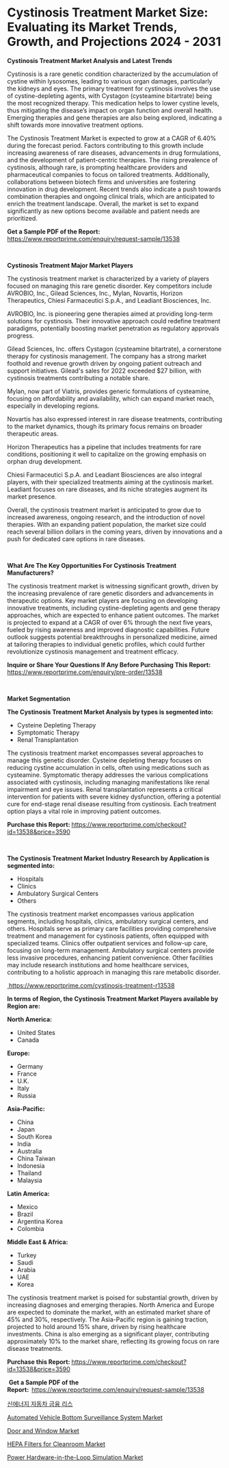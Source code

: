 <p><h1>Cystinosis Treatment Market Size: Evaluating its Market Trends, Growth, and Projections 2024 - 2031</h1></p><p><strong>Cystinosis Treatment Market Analysis and Latest Trends</strong></p>
<p><p>Cystinosis is a rare genetic condition characterized by the accumulation of cystine within lysosomes, leading to various organ damages, particularly the kidneys and eyes. The primary treatment for cystinosis involves the use of cystine-depleting agents, with Cystagon (cysteamine bitartrate) being the most recognized therapy. This medication helps to lower cystine levels, thus mitigating the disease’s impact on organ function and overall health. Emerging therapies and gene therapies are also being explored, indicating a shift towards more innovative treatment options.</p><p>The Cystinosis Treatment Market is expected to grow at a CAGR of 6.40% during the forecast period. Factors contributing to this growth include increasing awareness of rare diseases, advancements in drug formulations, and the development of patient-centric therapies. The rising prevalence of cystinosis, although rare, is prompting healthcare providers and pharmaceutical companies to focus on tailored treatments. Additionally, collaborations between biotech firms and universities are fostering innovation in drug development. Recent trends also indicate a push towards combination therapies and ongoing clinical trials, which are anticipated to enrich the treatment landscape. Overall, the market is set to expand significantly as new options become available and patient needs are prioritized.</p></p>
<p><strong>Get a Sample PDF of the Report:&nbsp;</strong> <a href="https://www.reportprime.com/enquiry/request-sample/13538">https://www.reportprime.com/enquiry/request-sample/13538</a></p>
<p>&nbsp;</p>
<p><strong>Cystinosis Treatment Major Market Players</strong></p>
<p><p>The cystinosis treatment market is characterized by a variety of players focused on managing this rare genetic disorder. Key competitors include AVROBIO, Inc., Gilead Sciences, Inc., Mylan, Novartis, Horizon Therapeutics, Chiesi Farmaceutici S.p.A., and Leadiant Biosciences, Inc.</p><p>AVROBIO, Inc. is pioneering gene therapies aimed at providing long-term solutions for cystinosis. Their innovative approach could redefine treatment paradigms, potentially boosting market penetration as regulatory approvals progress. </p><p>Gilead Sciences, Inc. offers Cystagon (cysteamine bitartrate), a cornerstone therapy for cystinosis management. The company has a strong market foothold and revenue growth driven by ongoing patient outreach and support initiatives. Gilead's sales for 2022 exceeded $27 billion, with cystinosis treatments contributing a notable share.</p><p>Mylan, now part of Viatris, provides generic formulations of cysteamine, focusing on affordability and availability, which can expand market reach, especially in developing regions. </p><p>Novartis has also expressed interest in rare disease treatments, contributing to the market dynamics, though its primary focus remains on broader therapeutic areas.</p><p>Horizon Therapeutics has a pipeline that includes treatments for rare conditions, positioning it well to capitalize on the growing emphasis on orphan drug development. </p><p>Chiesi Farmaceutici S.p.A. and Leadiant Biosciences are also integral players, with their specialized treatments aiming at the cystinosis market. Leadiant focuses on rare diseases, and its niche strategies augment its market presence.</p><p>Overall, the cystinosis treatment market is anticipated to grow due to increased awareness, ongoing research, and the introduction of novel therapies. With an expanding patient population, the market size could reach several billion dollars in the coming years, driven by innovations and a push for dedicated care options in rare diseases.</p></p>
<p>&nbsp;</p>
<p><strong>What Are The Key Opportunities For Cystinosis Treatment Manufacturers?</strong></p>
<p><p>The cystinosis treatment market is witnessing significant growth, driven by the increasing prevalence of rare genetic disorders and advancements in therapeutic options. Key market players are focusing on developing innovative treatments, including cystine-depleting agents and gene therapy approaches, which are expected to enhance patient outcomes. The market is projected to expand at a CAGR of over 6% through the next five years, fueled by rising awareness and improved diagnostic capabilities. Future outlook suggests potential breakthroughs in personalized medicine, aimed at tailoring therapies to individual genetic profiles, which could further revolutionize cystinosis management and treatment efficacy.</p></p>
<p><strong>Inquire or Share Your Questions If Any Before Purchasing This Report:</strong> <a href="https://www.reportprime.com/enquiry/pre-order/13538">https://www.reportprime.com/enquiry/pre-order/13538</a></p>
<p>&nbsp;</p>
<p><strong>Market Segmentation</strong></p>
<p><strong>The Cystinosis Treatment Market Analysis by types is segmented into:</strong></p>
<p><ul><li>Cysteine Depleting Therapy</li><li>Symptomatic Therapy</li><li>Renal Transplantation</li></ul></p>
<p><p>The cystinosis treatment market encompasses several approaches to manage this genetic disorder. Cysteine depleting therapy focuses on reducing cystine accumulation in cells, often using medications such as cysteamine. Symptomatic therapy addresses the various complications associated with cystinosis, including managing manifestations like renal impairment and eye issues. Renal transplantation represents a critical intervention for patients with severe kidney dysfunction, offering a potential cure for end-stage renal disease resulting from cystinosis. Each treatment option plays a vital role in improving patient outcomes.</p></p>
<p><strong>Purchase this Report:&nbsp;</strong><a href="https://www.reportprime.com/checkout?id=13538&price=3590">https://www.reportprime.com/checkout?id=13538&price=3590</a></p>
<p>&nbsp;</p>
<p><strong>The Cystinosis Treatment Market Industry Research by Application is segmented into:</strong></p>
<p><ul><li>Hospitals</li><li>Clinics</li><li>Ambulatory Surgical Centers</li><li>Others</li></ul></p>
<p><p>The cystinosis treatment market encompasses various application segments, including hospitals, clinics, ambulatory surgical centers, and others. Hospitals serve as primary care facilities providing comprehensive treatment and management for cystinosis patients, often equipped with specialized teams. Clinics offer outpatient services and follow-up care, focusing on long-term management. Ambulatory surgical centers provide less invasive procedures, enhancing patient convenience. Other facilities may include research institutions and home healthcare services, contributing to a holistic approach in managing this rare metabolic disorder.</p></p>
<p><a href="https://www.reportprime.com/cystinosis-treatment-r13538">&nbsp;https://www.reportprime.com/cystinosis-treatment-r13538</a></p>
<p><strong>In terms of Region, the Cystinosis Treatment Market Players available by Region are:</strong></p>
<p>
    <p> <strong> North America: </strong>
        <ul>
            <li>United States</li>
            <li>Canada</li>
        </ul>
        </p> 
    <p> <strong> Europe: </strong>
        <ul>
            <li>Germany</li>
            <li>France</li>
            <li>U.K.</li>
            <li>Italy</li>
            <li>Russia</li>
        </ul>
        </p> 
    <p> <strong> Asia-Pacific: </strong>
        <ul>
            <li>China</li>
            <li>Japan</li>
            <li>South Korea</li>
            <li>India</li>
            <li>Australia</li>
            <li>China Taiwan</li>
            <li>Indonesia</li>
            <li>Thailand</li>
            <li>Malaysia</li>
        </ul>
        </p> 
    <p> <strong> Latin America: </strong>
        <ul>
            <li>Mexico</li>
            <li>Brazil</li>
            <li>Argentina Korea</li>
            <li>Colombia</li>
        </ul>
        </p> 
    <p> <strong> Middle East & Africa: </strong>
        <ul>
            <li>Turkey</li>
            <li>Saudi</li>
            <li>Arabia</li>
            <li>UAE</li>
            <li>Korea</li>
        </ul>
    </p>
    </p>
<p><p>The cystinosis treatment market is poised for substantial growth, driven by increasing diagnoses and emerging therapies. North America and Europe are expected to dominate the market, with an estimated market share of 45% and 30%, respectively. The Asia-Pacific region is gaining traction, projected to hold around 15% share, driven by rising healthcare investments. China is also emerging as a significant player, contributing approximately 10% to the market share, reflecting its growing focus on rare disease treatments.</p></p>
<p><strong>Purchase this Report: </strong><a href="https://www.reportprime.com/checkout?id=13538&price=3590">https://www.reportprime.com/checkout?id=13538&price=3590</a></p>
<p>&nbsp;<strong>Get a Sample PDF of the Report:&nbsp;&nbsp;</strong><a href="https://www.reportprime.com/enquiry/request-sample/13538">https://www.reportprime.com/enquiry/request-sample/13538</a></p>
<p><strong></strong></p>
<p><p><a href="https://medium.com/@chungcameron76/%EC%84%B8%EA%B3%84-new-energy-vehicle-financial-leasing-market-%EC%9D%80-2024%EC%97%90%EC%84%9C-2031%EB%A1%9C-%EC%97%B0%ED%8F%89%EA%B7%A0-%EC%A6%9D%EA%B0%80%EC%9C%A8%EC%9D%84-%EB%B3%B4%EC%9D%BC-%EA%B2%83%EC%9C%BC%EB%A1%9C-%EC%98%88%EC%83%81%EB%90%A9%EB%8B%88%EB%8B%A4-58e1ff85ad53?postPublishedType=initial">신에너지 자동차 금융 리스</a></p><p><a href="https://medium.com/@hesterorn/the-automated-vehicle-bottom-surveillance-system-market-insights-report-offers-an-in-depth-and-b45b13519638">Automated Vehicle Bottom Surveillance System Market</a></p><p><a href="https://www.linkedin.com/pulse/analyzing-key-drivers-door-window-market-trends-future-outlook-tz4if?trackingId=JMZBrxsQToiMK4qrlg2M5Q%3D%3D">Door and Window Market</a></p><p><a href="https://issuu.com/reportprime-2/docs/hepa-filters-for-cleanroom-market-s_bc981c218d8eab">HEPA Filters for Cleanroom Market</a></p><p><a href="https://medium.com/@hesterorn/this-report-aims-to-provide-a-comprehensive-presentation-of-the-global-market-for-power-0f4a0550f847">Power Hardware-in-the-Loop Simulation Market</a></p></p>
